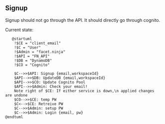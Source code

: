 ## Signup

Signup should not go through the API. It should directly go through cognito.

Current state:

```plantuml
   @startuml
    !$CE = "client_email"
    !$C = "User"
    !$Admin = "facet.ninja"
    !$API = "FN_API"
    !$DB = "DynamoDB"
    !$CO = "Cognito"

    $C-->>$API: Signup {email,workspaceId}
    $API-->>$DB: UpdateDB {email,workspaceId}
    $API-->>$CO: Update Cognito Pool
    $API-->>$Admin: Check your email!
    Note right of $CE: If either service is down,\n applied changes are undone
    $CO-->>$CE: temp PW
    $C<-->$CE: Retreive PW
    $C-->>$Admin: setup PW
    $C-->>$Admin: Login {email, pw}
@endtuml
```